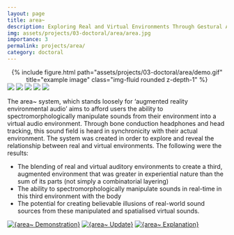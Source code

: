```yaml
---
layout: page
title: area~
description: Exploring Real and Virtual Environments Through Gestural Ambisonics and Audio Augmented Reality (2020)
img: assets/projects/03-doctoral/area/area.jpg
importance: 3
permalink: projects/area/
category: doctoral
---
```



<div class="row">
    <div class="col-sm mt-1 mt-md-0" align="center">
        {% include figure.html path="assets/projects/03-doctoral/area/demo.gif" title="example image" class="img-fluid rounded z-depth-1" %}
    </div>
</div>
<div class="caption">
    <a href="https://support.apple.com/macos"><img src="https://img.shields.io/badge/Platform-Mac-yellow?style=flat-square&logo=apple"></a>
    <a href="https://cycling74.com/products/max"><img src="https://img.shields.io/badge/Environment-Max-orange?style=flat-square&logo=max&logoColor=white"></a>
    <a href="https://doi.org/10.21428/66f840a4.b74711a8"><img src="https://img.shields.io/badge/Publication-SonicScope-green?style=flat-square&logo=readthedocs&logoColor=white"></a>
    <a href="https://github.com/sambilbow/polaris/wiki"><img src="https://img.shields.io/badge/Guide-Wiki-red?style=flat-square&logo=todoist&logoColor=white"></a>
    <a href="https://github.com/sambilbow/polaris/"><img src="https://img.shields.io/badge/Code-GitHub-blue?style=flat-square&logo=github&logoColor=white"></a>
</div>

The area~ system, which stands loosely for ‘augmented reality environmental audio’ aims to afford users the ability to spectromorphologically manipulate sounds from their environment into a virtual audio environment. Through bone conduction headphones and head tracking, this sound field is heard in synchronicity with their actual environment. The system was created in order to explore and reveal the relationship between real and virtual environments. The following were the results:

- The blending of real and virtual auditory environments to create a third, augmented environment that was greater in experiential nature than the sum of its parts (not simply a combinatorial layering)
- The ability to spectromorphologically manipulate sounds in real-time in this third environment with the body
- The potential for creating believable illusions of real-world sound sources from these manipulated and spatialised virtual sounds.



[![{area~ Demonstration}](https://ytcards.demolab.com/?id=SPd-f2EXuIQ&title=area~+Demonstration&lang=en&timestamp=1594834740&background_color=%230d1117&title_color=%23ffffff&stats_color=%23dedede&width=250&duration=157 "area~ Demonstration")](https://www.youtube.com/watch?v=SPd-f2EXuIQ)
[![{area~ Update}](https://ytcards.demolab.com/?id=rhtrAERxFQQ&title=area~+Update&lang=en&timestamp=1589564340&background_color=%230d1117&title_color=%23ffffff&stats_color=%23dedede&width=250&duration=249 "area~ Update")](https://www.youtube.com/watch?v=rhtrAERxFQQ)
[![{area~ Explanation}](https://ytcards.demolab.com/?id=iZRcBhC13_4&title=area~+Explanation&lang=en&timestamp=1584293940&background_color=%230d1117&title_color=%23ffffff&stats_color=%23dedede&width=250&duration=289 "area~ Explanation")](https://www.youtube.com/watch?v=iZRcBhC13_4)


<!-- 
### Citation
Bilbow, S. (2021). The area~ System: Exploring Real and Virtual Environments Through Gestural Ambisonics and Audio Augmented Reality. Sonic Scope: New Approaches to Audiovisual Culture. https://doi.org/10.21428/66f840a4.b74711a8

or [with BibTeX](citation.bib) -->
